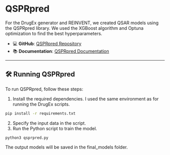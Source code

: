 # QSPRpred

For the DrugEx generator and REINVENT, we created QSAR models using the QSPRpred library. We used the XGBoost algorithm and Optuna optimization to find the best hyperparameters.

- 💻 **GitHub**: [QSPRpred Repository](https://github.com/CDDLeiden/QSPRpred/tree/b981855556fcf91ed1e45895a11f2f2f574366fd)
- 📚 **Documentation**: [QSPRpred Documentation](https://cddleiden.github.io/QSPRpred/docs/)

---

## 🛠️ Running QSPRpred

To run QSPRpred, follow these steps:

1. Install the required dependencies. I used the same environment as for running the DrugEx scripts.

```bash
pip install -r requirements.txt
```

2. Specify the input data in the script.
3. Run the Python script to train the model.

```
python3 qsprpred.py
```

The output models will be saved in the final_models folder.
